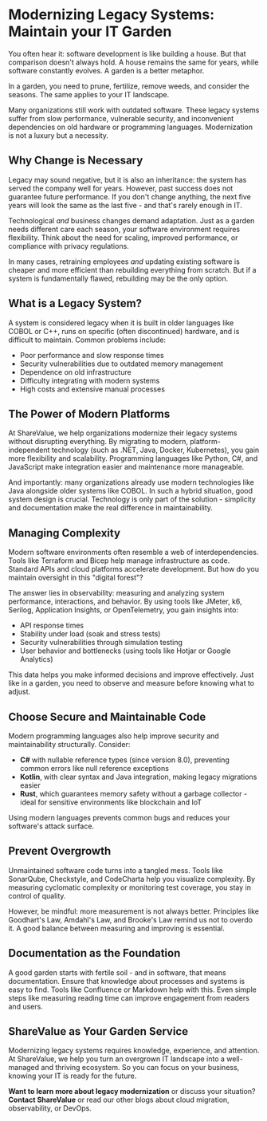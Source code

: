# Modernizing Legacy Systems: Maintain your IT Garden

You often hear it: software development is like building a house.
But that comparison doesn't always hold.
A house remains the same for years, while software constantly evolves.
A garden is a better metaphor.

In a garden, you need to prune, fertilize, remove weeds, and consider the seasons.
The same applies to your IT landscape.

Many organizations still work with outdated software.
These legacy systems suffer from slow performance, vulnerable security, and inconvenient dependencies on old hardware or programming languages.
Modernization is not a luxury but a necessity.

## Why Change is Necessary

Legacy may sound negative, but it is also an inheritance: the system has served the company well for years.
However, past success does not guarantee future performance.
If you don't change anything, the next five years will look the same as the last five - and that's rarely enough in IT.

Technological _and_ business changes demand adaptation.
Just as a garden needs different care each season, your software environment requires flexibility.
Think about the need for scaling, improved performance, or compliance with privacy regulations.

In many cases, retraining employees _and_ updating existing software is cheaper and more efficient than rebuilding everything from scratch.
But if a system is fundamentally flawed, rebuilding may be the only option.

## What is a Legacy System?

A system is considered legacy when it is built in older languages like COBOL or C++, runs on specific (often discontinued) hardware, and is difficult to maintain.
Common problems include:

- Poor performance and slow response times
- Security vulnerabilities due to outdated memory management
- Dependence on old infrastructure
- Difficulty integrating with modern systems
- High costs and extensive manual processes

## The Power of Modern Platforms

At ShareValue, we help organizations modernize their legacy systems without disrupting everything.
By migrating to modern, platform-independent technology (such as .NET, Java, Docker, Kubernetes), you gain more flexibility and scalability.
Programming languages like Python, C#, and JavaScript make integration easier and maintenance more manageable.

And importantly: many organizations already use modern technologies like Java alongside older systems like COBOL.
In such a hybrid situation, good system design is crucial.
Technology is only part of the solution - simplicity and documentation make the real difference in maintainability.

## Managing Complexity

Modern software environments often resemble a web of interdependencies.
Tools like Terraform and Bicep help manage infrastructure as code.
Standard APIs and cloud platforms accelerate development.
But how do you maintain oversight in this "digital forest"?

The answer lies in observability: measuring and analyzing system performance, interactions, and behavior.
By using tools like JMeter, k6, Serilog, Application Insights, or OpenTelemetry, you gain insights into:

- API response times
- Stability under load (soak and stress tests)
- Security vulnerabilities through simulation testing
- User behavior and bottlenecks (using tools like Hotjar or Google Analytics)

This data helps you make informed decisions and improve effectively.
Just like in a garden, you need to observe and measure before knowing what to adjust.

## Choose Secure and Maintainable Code

Modern programming languages also help improve security and maintainability structurally.
Consider:

- **C#** with nullable reference types (since version 8.0), preventing common errors like null reference exceptions
- **Kotlin**, with clear syntax and Java integration, making legacy migrations easier
- **Rust**, which guarantees memory safety without a garbage collector - ideal for sensitive environments like blockchain and IoT

Using modern languages prevents common bugs and reduces your software's attack surface.

## Prevent Overgrowth

Unmaintained software code turns into a tangled mess.
Tools like SonarQube, Checkstyle, and CodeCharta help you visualize complexity.
By measuring cyclomatic complexity or monitoring test coverage, you stay in control of quality.

However, be mindful: more measurement is not always better.
Principles like Goodhart's Law, Amdahl's Law, and Brooke's Law remind us not to overdo it.
A good balance between measuring and improving is essential.

## Documentation as the Foundation

A good garden starts with fertile soil - and in software, that means documentation.
Ensure that knowledge about processes and systems is easy to find.
Tools like Confluence or Markdown help with this.
Even simple steps like measuring reading time can improve engagement from readers and users.

## ShareValue as Your Garden Service

Modernizing legacy systems requires knowledge, experience, and attention.
At ShareValue, we help you turn an overgrown IT landscape into a well-managed and thriving ecosystem.
So you can focus on your business, knowing your IT is ready for the future.

**Want to learn more about legacy modernization** or discuss your situation?
**Contact ShareValue** or read our other blogs about cloud migration, observability, or DevOps.
